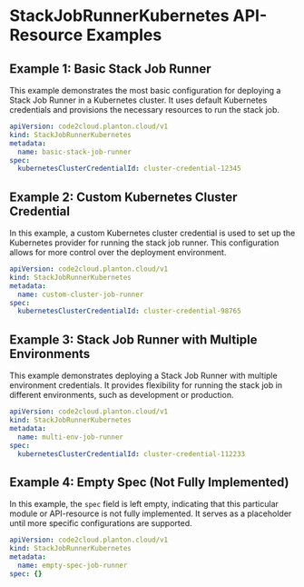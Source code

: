 # StackJobRunnerKubernetes API-Resource Examples

## Example 1: Basic Stack Job Runner

This example demonstrates the most basic configuration for deploying a Stack Job Runner in a Kubernetes cluster. It uses default Kubernetes credentials and provisions the necessary resources to run the stack job.

```yaml
apiVersion: code2cloud.planton.cloud/v1
kind: StackJobRunnerKubernetes
metadata:
  name: basic-stack-job-runner
spec:
  kubernetesClusterCredentialId: cluster-credential-12345
```

## Example 2: Custom Kubernetes Cluster Credential

In this example, a custom Kubernetes cluster credential is used to set up the Kubernetes provider for running the stack job runner. This configuration allows for more control over the deployment environment.

```yaml
apiVersion: code2cloud.planton.cloud/v1
kind: StackJobRunnerKubernetes
metadata:
  name: custom-cluster-job-runner
spec:
  kubernetesClusterCredentialId: cluster-credential-98765
```

## Example 3: Stack Job Runner with Multiple Environments

This example demonstrates deploying a Stack Job Runner with multiple environment credentials. It provides flexibility for running the stack job in different environments, such as development or production.

```yaml
apiVersion: code2cloud.planton.cloud/v1
kind: StackJobRunnerKubernetes
metadata:
  name: multi-env-job-runner
spec:
  kubernetesClusterCredentialId: cluster-credential-112233
```

## Example 4: Empty Spec (Not Fully Implemented)

In this example, the `spec` field is left empty, indicating that this particular module or API-resource is not fully implemented. It serves as a placeholder until more specific configurations are supported.

```yaml
apiVersion: code2cloud.planton.cloud/v1
kind: StackJobRunnerKubernetes
metadata:
  name: empty-spec-job-runner
spec: {}
```
